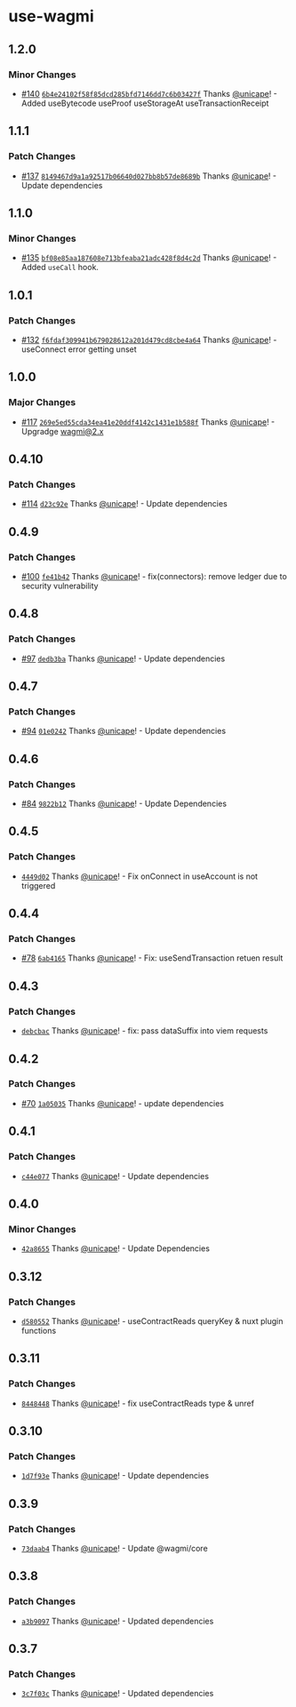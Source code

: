 # use-wagmi

## 1.2.0

### Minor Changes

- [#140](https://github.com/unicape/use-wagmi/pull/140) [`6b4e24102f58f85dcd285bfd7146dd7c6b03427f`](https://github.com/unicape/use-wagmi/commit/6b4e24102f58f85dcd285bfd7146dd7c6b03427f) Thanks [@unicape](https://github.com/unicape)! - Added useBytecode useProof useStorageAt useTransactionReceipt

## 1.1.1

### Patch Changes

- [#137](https://github.com/unicape/use-wagmi/pull/137) [`8149467d9a1a92517b06640d027bb8b57de8689b`](https://github.com/unicape/use-wagmi/commit/8149467d9a1a92517b06640d027bb8b57de8689b) Thanks [@unicape](https://github.com/unicape)! - Update dependencies

## 1.1.0

### Minor Changes

- [#135](https://github.com/unicape/use-wagmi/pull/135) [`bf08e85aa187608e713bfeaba21adc428f8d4c2d`](https://github.com/unicape/use-wagmi/commit/bf08e85aa187608e713bfeaba21adc428f8d4c2d) Thanks [@unicape](https://github.com/unicape)! - Added `useCall` hook.

## 1.0.1

### Patch Changes

- [#132](https://github.com/unicape/use-wagmi/pull/132) [`f6fdaf309941b679028612a201d479cd8cbe4a64`](https://github.com/unicape/use-wagmi/commit/f6fdaf309941b679028612a201d479cd8cbe4a64) Thanks [@unicape](https://github.com/unicape)! - useConnect error getting unset

## 1.0.0

### Major Changes

- [#117](https://github.com/unicape/use-wagmi/pull/117) [`269e5ed55cda34ea41e20ddf4142c1431e1b588f`](https://github.com/unicape/use-wagmi/commit/269e5ed55cda34ea41e20ddf4142c1431e1b588f) Thanks [@unicape](https://github.com/unicape)! - Upgradge wagmi@2.x

## 0.4.10

### Patch Changes

- [#114](https://github.com/unicape/use-wagmi/pull/114) [`d23c92e`](https://github.com/unicape/use-wagmi/commit/d23c92e65a4b7600cbedf052b9e374739a8d3aa5) Thanks [@unicape](https://github.com/unicape)! - Update dependencies

## 0.4.9

### Patch Changes

- [#100](https://github.com/unicape/use-wagmi/pull/100) [`fe41b42`](https://github.com/unicape/use-wagmi/commit/fe41b42455497c8ba1c5be9e8a9f9465f10d0902) Thanks [@unicape](https://github.com/unicape)! - fix(connectors): remove ledger due to security vulnerability

## 0.4.8

### Patch Changes

- [#97](https://github.com/unicape/use-wagmi/pull/97) [`dedb3ba`](https://github.com/unicape/use-wagmi/commit/dedb3bad8681dec5b0a1bccda4758d824e1da144) Thanks [@unicape](https://github.com/unicape)! - Update dependencies

## 0.4.7

### Patch Changes

- [#94](https://github.com/unicape/use-wagmi/pull/94) [`01e0242`](https://github.com/unicape/use-wagmi/commit/01e02428af27f812a33b83c7876c17fdac3c1cff) Thanks [@unicape](https://github.com/unicape)! - Update dependencies

## 0.4.6

### Patch Changes

- [#84](https://github.com/unicape/use-wagmi/pull/84) [`9822b12`](https://github.com/unicape/use-wagmi/commit/9822b1221a4f76aa1a099f8d89ce08a423100c2f) Thanks [@unicape](https://github.com/unicape)! - Update Dependencies

## 0.4.5

### Patch Changes

- [`4449d02`](https://github.com/unicape/use-wagmi/commit/4449d02b9dc037961a08dd5ec5b25141bfeceb6d) Thanks [@unicape](https://github.com/unicape)! - Fix onConnect in useAccount is not triggered

## 0.4.4

### Patch Changes

- [#78](https://github.com/unicape/use-wagmi/pull/78) [`6ab4165`](https://github.com/unicape/use-wagmi/commit/6ab4165c706e1c22c601504d9fb173ef4eec45ff) Thanks [@unicape](https://github.com/unicape)! - Fix: useSendTransaction retuen result

## 0.4.3

### Patch Changes

- [`debcbac`](https://github.com/unicape/use-wagmi/commit/debcbac0547f44507d8961db3cd82856c48085e1) Thanks [@unicape](https://github.com/unicape)! - fix: pass dataSuffix into viem requests

## 0.4.2

### Patch Changes

- [#70](https://github.com/unicape/use-wagmi/pull/70) [`1a05035`](https://github.com/unicape/use-wagmi/commit/1a05035ce0cdae59c10745985ac891a5a809ad66) Thanks [@unicape](https://github.com/unicape)! - update dependencies

## 0.4.1

### Patch Changes

- [`c44e077`](https://github.com/unicape/use-wagmi/commit/c44e077b6e578220c1dff2a153971e187f4616d6) Thanks [@unicape](https://github.com/unicape)! - Update dependencies

## 0.4.0

### Minor Changes

- [`42a8655`](https://github.com/unicape/use-wagmi/commit/42a86550c999f08d75b7aab9170f7e1d702991c7) Thanks [@unicape](https://github.com/unicape)! - Update Dependencies

## 0.3.12

### Patch Changes

- [`d580552`](https://github.com/unicape/use-wagmi/commit/d58055263feb6d500a375e3b580404d754e47d3a) Thanks [@unicape](https://github.com/unicape)! - useContractReads queryKey & nuxt plugin functions

## 0.3.11

### Patch Changes

- [`8448448`](https://github.com/unicape/use-wagmi/commit/8448448a2c5bec6dbb311aa35679a48033adc97b) Thanks [@unicape](https://github.com/unicape)! - fix useContractReads type & unref

## 0.3.10

### Patch Changes

- [`1d7f93e`](https://github.com/unicape/use-wagmi/commit/1d7f93eea6d0787d2fa943b3d5c6c79933340907) Thanks [@unicape](https://github.com/unicape)! - Update dependencies

## 0.3.9

### Patch Changes

- [`73daab4`](https://github.com/unicape/use-wagmi/commit/73daab4e5a18191d8fdf80d423ff4319bc8410ad) Thanks [@unicape](https://github.com/unicape)! - Update @wagmi/core

## 0.3.8

### Patch Changes

- [`a3b9097`](https://github.com/unicape/use-wagmi/commit/a3b9097e2db3906e327357dded450cfd7ddf9935) Thanks [@unicape](https://github.com/unicape)! - Updated dependencies

## 0.3.7

### Patch Changes

- [`3c7f03c`](https://github.com/unicape/use-wagmi/commit/3c7f03c58b55e6e03e741bf6e2bd172f9bcb26df) Thanks [@unicape](https://github.com/unicape)! - Updated dependencies
